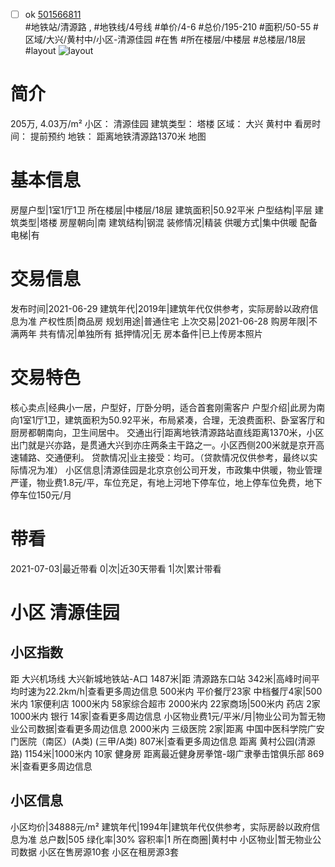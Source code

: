 - [ ] ok [501566811](https://bj.5i5j.com/ershoufang/501566811.html)  
 #地铁站/清源路 ,  #地铁线/4号线
#单价/4-6 #总价/195-210 #面积/50-55   #区域/大兴/黄村中/小区-清源佳园 #在售 #所在楼层/中楼层 #总楼层/18层 #layout 
![layout](http://image2a.5i5j.com/bdir/layout/6787a64eeda64dcdba47495bbc50c3aa.jpg_P5.jpg) 
# 简介 
 205万,  4.03万/m² 
小区： 清源佳园
建筑类型： 塔楼
区域： 大兴 黄村中
看房时间： 提前预约
地铁： 距离地铁清源路1370米 地图
# 基本信息 
 房屋户型|1室1厅1卫
所在楼层|中楼层/18层
建筑面积|50.92平米
户型结构|平层
建筑类型|塔楼
房屋朝向|南
建筑结构|钢混
装修情况|精装
供暖方式|集中供暖
配备电梯|有
# 交易信息 
 发布时间|2021-06-29
建筑年代|2019年|建筑年代仅供参考，实际房龄以政府信息为准
产权性质|商品房
规划用途|普通住宅
上次交易|2021-06-28
购房年限|不满两年
共有情况|单独所有
抵押情况|无
房本备件|已上传房本照片
# 交易特色 
 核心卖点|经典小一居，户型好，厅卧分明，适合首套刚需客户
户型介绍|此房为南向1室1厅1卫，建筑面积为50.92平米，布局紧凑，合理，无浪费面积、卧室客厅和厨房都朝南向，卫生间居中。
交通出行|距离地铁清源路站直线距离1370米，小区出门就是兴亦路，是贯通大兴到亦庄两条主干路之一。小区西侧200米就是京开高速辅路、交通便利。
贷款情况|业主接受：均可。（贷款情况仅供参考，最终以实际情况为准）
小区信息|清源佳园是北京京创公司开发，市政集中供暖，物业管理严谨，物业费1.8元/平，车位充足，有地上河地下停车位，地上停车位免费，地下停车位150元/月
# 带看 
 2021-07-03|最近带看	 0|次|近30天带看	 1|次|累计带看
# 小区 清源佳园
## 小区指数 
 距 大兴机场线 大兴新城地铁站-A口 1487米|距 清源路东口站 342米|高峰时间平均时速为22.2km/h|查看更多周边信息
500米内 平价餐厅23家
中档餐厅4家|500米内 1家便利店
1000米内 58家综合超市
2000米内 22家商场|500米内 药店 2家
1000米内 银行 14家|查看更多周边信息
小区物业费1元/平米/月|物业公司为暂无物业公司数据|查看更多周边信息
2000米内 三级医院 2家|距离 中国中医科学院广安门医院（南区）(A类) (三甲/A类) 807米|查看更多周边信息
距离 黄村公园(清源路) 1154米|1000米内 10家 健身房
距离最近健身房拳馆-翊广隶拳击馆俱乐部 869米|查看更多周边信息
## 小区信息 
 小区均价|34888元/m²
建筑年代|1994年|建筑年代仅供参考，实际房龄以政府信息为准
总户数|505
绿化率|30%
容积率|1
所在商圈|黄村中
小区物业|暂无物业公司数据
小区在售房源10套
小区在租房源3套
